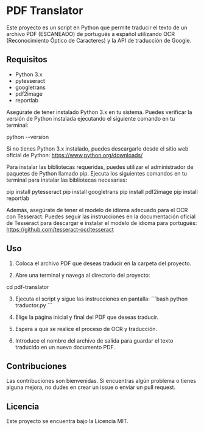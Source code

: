 # PDF Translator

Este proyecto es un script en Python que permite traducir el texto de un archivo PDF (ESCANEADO) de portugués a español utilizando OCR (Reconocimiento Óptico de Caracteres) y la API de traducción de Google.

## Requisitos

- Python 3.x
- pytesseract
- googletrans
- pdf2image
- reportlab

Asegúrate de tener instalado Python 3.x en tu sistema. Puedes verificar la versión de Python instalada ejecutando el siguiente comando en tu terminal:

python --version

Si no tienes Python 3.x instalado, puedes descargarlo desde el sitio web oficial de Python: https://www.python.org/downloads/

Para instalar las bibliotecas requeridas, puedes utilizar el administrador de paquetes de Python llamado pip. Ejecuta los siguientes comandos en tu terminal para instalar las bibliotecas necesarias:

pip install pytesseract
pip install googletrans
pip install pdf2image
pip install reportlab

Además, asegúrate de tener el modelo de idioma adecuado para el OCR con Tesseract. Puedes seguir las instrucciones en la documentación oficial de Tesseract para descargar e instalar el modelo de idioma para portugués: https://github.com/tesseract-ocr/tesseract

## Uso

1. Coloca el archivo PDF que deseas traducir en la carpeta del proyecto.

2. Abre una terminal y navega al directorio del proyecto:

cd pdf-translator

3. Ejecuta el script y sigue las instrucciones en pantalla:
´´´bash
python traductor.py
´´´
4. Elige la página inicial y final del PDF que deseas traducir.

5. Espera a que se realice el proceso de OCR y traducción.

6. Introduce el nombre del archivo de salida para guardar el texto traducido en un nuevo documento PDF.

## Contribuciones

Las contribuciones son bienvenidas. Si encuentras algún problema o tienes alguna mejora, no dudes en crear un issue o enviar un pull request.

## Licencia

Este proyecto se encuentra bajo la Licencia MIT.
